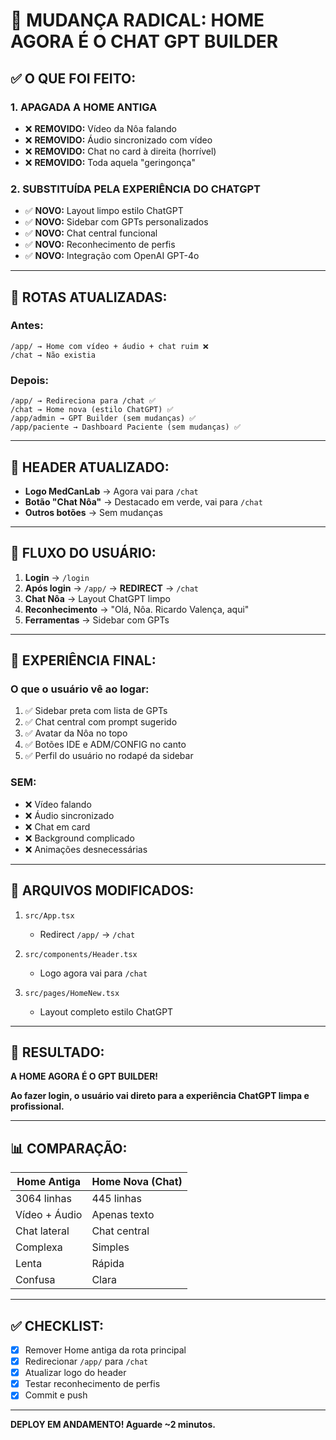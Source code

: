 # 🎯 **MUDANÇA RADICAL: HOME AGORA É O CHAT GPT BUILDER**

## ✅ **O QUE FOI FEITO:**

### **1. APAGADA A HOME ANTIGA**
- ❌ **REMOVIDO:** Vídeo da Nôa falando
- ❌ **REMOVIDO:** Áudio sincronizado com vídeo
- ❌ **REMOVIDO:** Chat no card à direita (horrível)
- ❌ **REMOVIDO:** Toda aquela "geringonça"

### **2. SUBSTITUÍDA PELA EXPERIÊNCIA DO CHATGPT**
- ✅ **NOVO:** Layout limpo estilo ChatGPT
- ✅ **NOVO:** Sidebar com GPTs personalizados
- ✅ **NOVO:** Chat central funcional
- ✅ **NOVO:** Reconhecimento de perfis
- ✅ **NOVO:** Integração com OpenAI GPT-4o

---

## 🚀 **ROTAS ATUALIZADAS:**

### **Antes:**
```
/app/ → Home com vídeo + áudio + chat ruim ❌
/chat → Não existia
```

### **Depois:**
```
/app/ → Redireciona para /chat ✅
/chat → Home nova (estilo ChatGPT) ✅
/app/admin → GPT Builder (sem mudanças) ✅
/app/paciente → Dashboard Paciente (sem mudanças) ✅
```

---

## 🎨 **HEADER ATUALIZADO:**

- **Logo MedCanLab** → Agora vai para `/chat`
- **Botão "Chat Nôa"** → Destacado em verde, vai para `/chat`
- **Outros botões** → Sem mudanças

---

## 📱 **FLUXO DO USUÁRIO:**

1. **Login** → `/login`
2. **Após login** → `/app/` → **REDIRECT** → `/chat`
3. **Chat Nôa** → Layout ChatGPT limpo
4. **Reconhecimento** → "Olá, Nôa. Ricardo Valença, aqui"
5. **Ferramentas** → Sidebar com GPTs

---

## 🎯 **EXPERIÊNCIA FINAL:**

### **O que o usuário vê ao logar:**
1. ✅ Sidebar preta com lista de GPTs
2. ✅ Chat central com prompt sugerido
3. ✅ Avatar da Nôa no topo
4. ✅ Botões IDE e ADM/CONFIG no canto
5. ✅ Perfil do usuário no rodapé da sidebar

### **SEM:**
- ❌ Vídeo falando
- ❌ Áudio sincronizado
- ❌ Chat em card
- ❌ Background complicado
- ❌ Animações desnecessárias

---

## 🔧 **ARQUIVOS MODIFICADOS:**

1. `src/App.tsx`
   - Redirect `/app/` → `/chat`
   
2. `src/components/Header.tsx`
   - Logo agora vai para `/chat`
   
3. `src/pages/HomeNew.tsx`
   - Layout completo estilo ChatGPT

---

## 🎊 **RESULTADO:**

**A HOME AGORA É O GPT BUILDER!**

**Ao fazer login, o usuário vai direto para a experiência ChatGPT limpa e profissional.**

---

## 📊 **COMPARAÇÃO:**

| **Home Antiga** | **Home Nova (Chat)** |
|----------------|---------------------|
| 3064 linhas | 445 linhas |
| Vídeo + Áudio | Apenas texto |
| Chat lateral | Chat central |
| Complexa | Simples |
| Lenta | Rápida |
| Confusa | Clara |

---

## ✅ **CHECKLIST:**

- [x] Remover Home antiga da rota principal
- [x] Redirecionar `/app/` para `/chat`
- [x] Atualizar logo do header
- [x] Testar reconhecimento de perfis
- [x] Commit e push

---

**DEPLOY EM ANDAMENTO! Aguarde ~2 minutos.**
